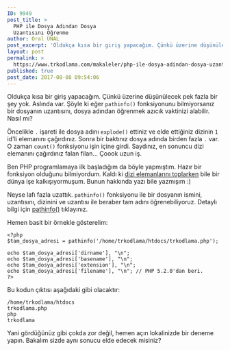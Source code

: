 ```yaml
---
ID: 9949
post_title: >
  PHP ile Dosya Adından Dosya
  Uzantısını Öğrenme
author: Oral ÜNAL
post_excerpt: 'Oldukça kısa bir giriş yapacağım. Çünkü üzerine düşünülecek pek fazla bir şey yok. Aslında var. Şöyle ki eğer <code>pathinfo()</code> fonksiyonunu bilmiyorsanız bir dosyanın uzantısını, dosya adından öğrenmek azıcık vaktinizi alabilir. Nasıl mı?'
layout: post
permalink: >
  https://www.trkodlama.com/makaleler/php-ile-dosya-adindan-dosya-uzantisini-ogrenme-9949.html
published: true
post_date: 2017-08-08 09:54:06
---
```

Oldukça kısa bir giriş yapacağım. Çünkü üzerine düşünülecek pek fazla bir şey yok. Aslında var. Şöyle ki eğer <code>pathinfo()</code> fonksiyonunu bilmiyorsanız bir dosyanın uzantısını, dosya adından öğrenmek azıcık vaktinizi alabilir. Nasıl mı?

Öncelikle <code>.</code> işareti ile dosya adını <code>explode()</code> ettiniz ve elde ettiğiniz dizinin <code>1</code> id'li elemanını çağırdınız. Sonra bir baktınız dosya adında birden fazla <code>.</code> var. O zaman <code>count()</code> fonksiyonu işin içine girdi. Saydınız, en sonuncu dizi elemanını çağırdınız falan filan... Çoook uzun iş.

Ben PHP programlamaya ilk başladığım da böyle yapmıştım. Hazır bir fonksiyon olduğunu bilmiyordum. Kaldı ki <a href="https://www.trkodlama.com/makaleler/dizideki-ifadeleri-for-dongusu-ile-toplama-58.html">dizi elemanlarını toplarken</a> bile bir dünya işe kalkışıyormuşum. Bunun hakkında yazı bile yazmışım :)

Neyse lafı fazla uzattık. <code>pathinfo()</code> fonksiyonu ile bir dosyanın ismini, uzantısını, dizinini ve uzantısı ile beraber tam adını öğrenebiliyoruz. Detaylı bilgi için <a href="http://php.net/manual/tr/function.pathinfo.php">pathinfo()</a> tıklayınız.

Hemen basit bir örnekle gösterelim:
<pre class="line-numbers"><code class="language-php">&lt;?php
$tam_dosya_adresi = pathinfo('/home/trkodlama/htdocs/trkodlama.php');

echo $tam_dosya_adresi['dirname'], "\n";
echo $tam_dosya_adresi['basename'], "\n";
echo $tam_dosya_adresi['extension'], "\n";
echo $tam_dosya_adresi['filename'], "\n"; // PHP 5.2.0'dan beri.
?&gt;</code></pre>
Bu kodun çıktısı aşağıdaki gibi olacaktır:
<pre class="line-numbers"><code class="language-markup">/home/trkodlama/htdocs
trkodlama.php
php
trkodlama</code></pre>

Yani gördüğünüz gibi çokda zor değil, hemen açın lokalinizde bir deneme yapın. Bakalım sizde aynı sonucu elde edecek misiniz?